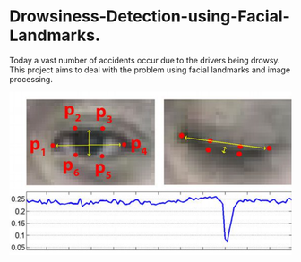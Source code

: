 # Drowsiness-Detection-using-Facial-Landmarks.
Today a vast number of accidents occur due to the drivers being drowsy. This project aims to deal with the problem using facial landmarks and image processing.


![alt text](https://github.com/AshwinRachha/Drowsiness-Detection-using-Facial-Landmarks./blob/master/Screenshot%20(304).png)
